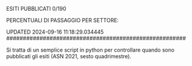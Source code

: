 ESITI PUBBLICATI 0/190 

PERCENTUALI DI PASSAGGIO PER SETTORE:

UPDATED 2024-09-16 11:18:29.034445
###################################################### 

Si tratta di un semplice script in python per controllare quando sono pubblicati gli esiti (ASN 2021, sesto quadrimestre).

